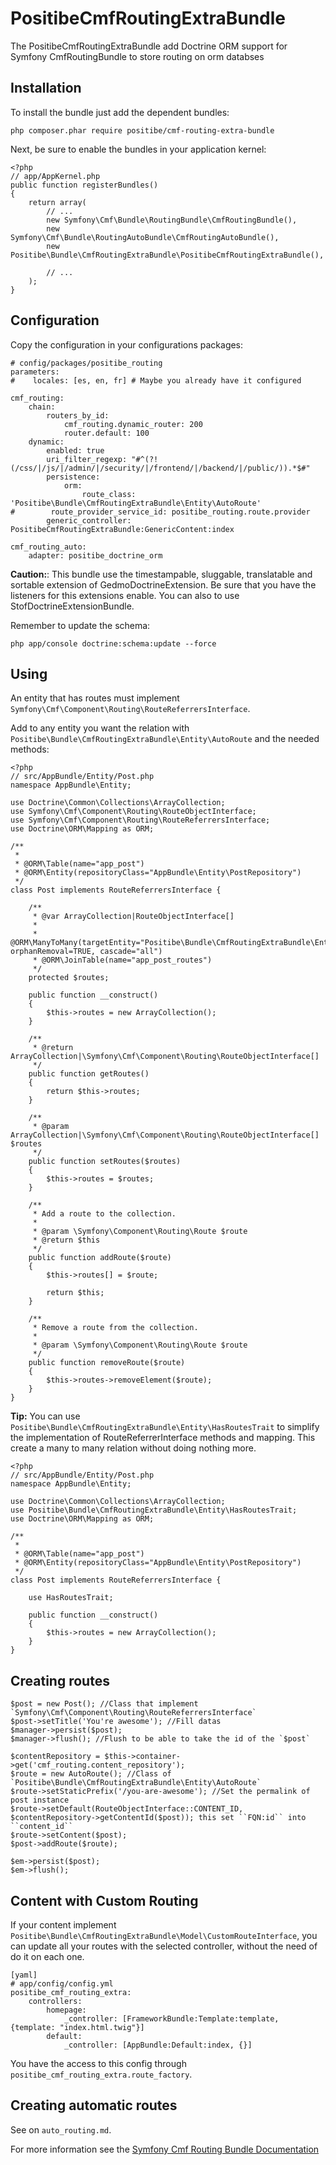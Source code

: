 PositibeCmfRoutingExtraBundle
=============================

The PositibeCmfRoutingExtraBundle add Doctrine ORM support for Symfony CmfRoutingBundle to store routing on orm databses

Installation
------------

To install the bundle just add the dependent bundles:

    php composer.phar require positibe/cmf-routing-extra-bundle

Next, be sure to enable the bundles in your application kernel:

    <?php
    // app/AppKernel.php
    public function registerBundles()
    {
        return array(
            // ...
            new Symfony\Cmf\Bundle\RoutingBundle\CmfRoutingBundle(),
            new Symfony\Cmf\Bundle\RoutingAutoBundle\CmfRoutingAutoBundle(),
            new Positibe\Bundle\CmfRoutingExtraBundle\PositibeCmfRoutingExtraBundle(),

            // ...
        );
    }

Configuration
-------------

Copy the configuration in your configurations packages:

    # config/packages/positibe_routing
    parameters:
    #    locales: [es, en, fr] # Maybe you already have it configured
        
    cmf_routing:
        chain:
            routers_by_id:
                cmf_routing.dynamic_router: 200
                router.default: 100
        dynamic:
            enabled: true
            uri_filter_regexp: "#^(?!(/css/|/js/|/admin/|/security/|/frontend/|/backend/|/public/)).*$#"
            persistence:
                orm:
                    route_class: 'Positibe\Bundle\CmfRoutingExtraBundle\Entity\AutoRoute'
    #        route_provider_service_id: positibe_routing.route.provider
            generic_controller: PositibeCmfRoutingExtraBundle:GenericContent:index
    
    cmf_routing_auto:
        adapter: positibe_doctrine_orm
    
    


**Caution:**: This bundle use the timestampable, sluggable, translatable and sortable extension of GedmoDoctrineExtension. Be sure that you have the listeners for this extensions enable. You can also to use StofDoctrineExtensionBundle.

Remember to update the schema:

    php app/console doctrine:schema:update --force

Using
-----

An entity that has routes must implement `Symfony\Cmf\Component\Routing\RouteReferrersInterface`.

Add to any entity you want the relation with `Positibe\Bundle\CmfRoutingExtraBundle\Entity\AutoRoute` and the needed methods:

    <?php
    // src/AppBundle/Entity/Post.php
    namespace AppBundle\Entity;

    use Doctrine\Common\Collections\ArrayCollection;
    use Symfony\Cmf\Component\Routing\RouteObjectInterface;
    use Symfony\Cmf\Component\Routing\RouteReferrersInterface;
    use Doctrine\ORM\Mapping as ORM;

    /**
     *
     * @ORM\Table(name="app_post")
     * @ORM\Entity(repositoryClass="AppBundle\Entity\PostRepository")
     */
    class Post implements RouteReferrersInterface {

        /**
         * @var ArrayCollection|RouteObjectInterface[]
         *
         * @ORM\ManyToMany(targetEntity="Positibe\Bundle\CmfRoutingExtraBundle\Entity\AutoRoute", orphanRemoval=TRUE, cascade="all")
         * @ORM\JoinTable(name="app_post_routes")
         */
        protected $routes;

        public function __construct()
        {
            $this->routes = new ArrayCollection();
        }

        /**
         * @return ArrayCollection|\Symfony\Cmf\Component\Routing\RouteObjectInterface[]
         */
        public function getRoutes()
        {
            return $this->routes;
        }

        /**
         * @param ArrayCollection|\Symfony\Cmf\Component\Routing\RouteObjectInterface[] $routes
         */
        public function setRoutes($routes)
        {
            $this->routes = $routes;
        }

        /**
         * Add a route to the collection.
         *
         * @param \Symfony\Component\Routing\Route $route
         * @return $this
         */
        public function addRoute($route)
        {
            $this->routes[] = $route;

            return $this;
        }

        /**
         * Remove a route from the collection.
         *
         * @param \Symfony\Component\Routing\Route $route
         */
        public function removeRoute($route)
        {
            $this->routes->removeElement($route);
        }
    }

**Tip:** You can use `Positibe\Bundle\CmfRoutingExtraBundle\Entity\HasRoutesTrait` to simplify the implementation of RouteReferrerInterface methods and mapping. This create a many to many relation without doing nothing more.

    <?php
    // src/AppBundle/Entity/Post.php
    namespace AppBundle\Entity;

    use Doctrine\Common\Collections\ArrayCollection;
    use Positibe\Bundle\CmfRoutingExtraBundle\Entity\HasRoutesTrait;
    use Doctrine\ORM\Mapping as ORM;

    /**
     *
     * @ORM\Table(name="app_post")
     * @ORM\Entity(repositoryClass="AppBundle\Entity\PostRepository")
     */
    class Post implements RouteReferrersInterface {

        use HasRoutesTrait;

        public function __construct()
        {
            $this->routes = new ArrayCollection();
        }
    }

Creating routes
---------------

    $post = new Post(); //Class that implement `Symfony\Cmf\Component\Routing\RouteReferrersInterface`
    $post->setTitle('You're awesome'); //Fill datas
    $manager->persist($post);
    $manager->flush(); //Flush to be able to take the id of the `$post`

    $contentRepository = $this->container->get('cmf_routing.content_repository');
    $route = new AutoRoute(); //Class of `Positibe\Bundle\CmfRoutingExtraBundle\Entity\AutoRoute`
    $route->setStaticPrefix('/you-are-awesome'); //Set the permalink of post instance
    $route->setDefault(RouteObjectInterface::CONTENT_ID, $contentRepository->getContentId($post)); this set ``FQN:id`` into ``content_id``
    $route->setContent($post);
    $post->addRoute($route);

    $em->persist($post);
    $em->flush();

Content with Custom Routing
---------------------------

If your content implement `Positibe\Bundle\CmfRoutingExtraBundle\Model\CustomRouteInterface`, you can update all your
routes with the selected controller, without the need of do it on each one.

    [yaml]
    # app/config/config.yml
    positibe_cmf_routing_extra:
        controllers:
            homepage:
                _controller: [FrameworkBundle:Template:template, {template: "index.html.twig"}]
            default:
                _controller: [AppBundle:Default:index, {}]

You have the access to this config through `positibe_cmf_routing_extra.route_factory`.

Creating automatic routes
-------------------------

See on `auto_routing.md`.

For more information see the [Symfony Cmf Routing Bundle Documentation](http://symfony.com/doc/master/cmf/bundles/routing/index.html)